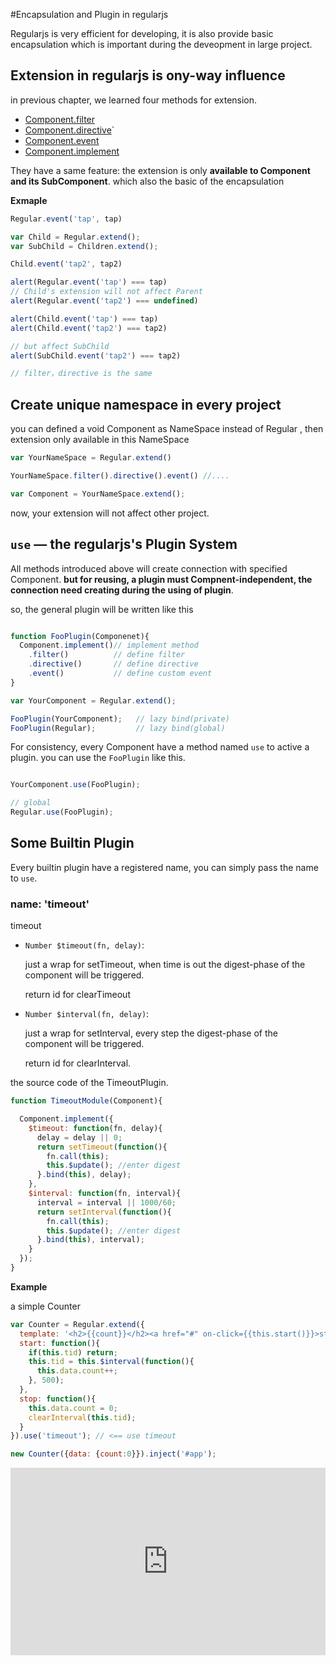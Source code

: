 #Encapsulation and Plugin in regularjs

Regularjs is very efficient for developing, it is also provide basic encapsulation which is important during the deveopment in large project.

## Extension in regularjs is ony-way influence

in previous chapter, we learned four methods for extension.

* [Component.filter](filter.md)
* [Component.directive](directive.md)`
* [Component.event](event.md)
* [Component.implement](class.md)


They have a same feature: the extension is only __available to Component and its SubComponent__. which also the basic of the encapsulation

__Exmaple__

```javascript
Regular.event('tap', tap)

var Child = Regular.extend();
var SubChild = Children.extend();

Child.event('tap2', tap2)

alert(Regular.event('tap') === tap)
// Child's extension will not affect Parent
alert(Regular.event('tap2') === undefined)

alert(Child.event('tap') === tap)
alert(Child.event('tap2') === tap2)

// but affect SubChild
alert(SubChild.event('tap2') === tap2)

// filter，directive is the same
```



## Create unique namespace in every project

you can defined a void Component as NameSpace instead of Regular , then extension only available in this NameSpace

```javascript
var YourNameSpace = Regular.extend()

YourNameSpace.filter().directive().event() //....

var Component = YourNameSpace.extend();
```

now, your extension will not affect other project.


## `use` — the regularjs's Plugin System

All methods introduced above will create connection with specified Component. __but for reusing, a plugin must Compnent-independent, the connection need creating during the using of plugin__. 


so, the general plugin will be written  like this

```javascript

function FooPlugin(Componenet){
  Component.implement()// implement method
    .filter()          // define filter
    .directive()       // define directive
    .event()           // define custom event
}

var YourComponent = Regular.extend();

FooPlugin(YourComponent);   // lazy bind(private)
FooPlugin(Regular);         // lazy bind(global)

```


For consistency, every Component have a method named `use` to active a plugin. you can use the `FooPlugin` like this.

```javascript

YourComponent.use(FooPlugin);

// global
Regular.use(FooPlugin);

```




## Some Builtin Plugin

Every builtin plugin have a registered name, you can simply pass the name to `use`.


<a name="timeout"></a>
### name: 'timeout'

timeout

- `Number $timeout(fn, delay)`: 
  
  just a wrap for setTimeout, when time is out the digest-phase of the component will be triggered. 

  return id for clearTimeout

- `Number $interval(fn, delay)`: 
  
  just a wrap for setInterval, every step the digest-phase of the component will be triggered. 

  return id for clearInterval.


the source code of the TimeoutPlugin.

```js
function TimeoutModule(Component){

  Component.implement({
    $timeout: function(fn, delay){
      delay = delay || 0;
      return setTimeout(function(){
        fn.call(this);
        this.$update(); //enter digest
      }.bind(this), delay);
    },
    $interval: function(fn, interval){
      interval = interval || 1000/60;
      return setInterval(function(){
        fn.call(this);
        this.$update(); //enter digest
      }.bind(this), interval);
    }
  });
}

```

__Example__

a simple Counter

```javascript
var Counter = Regular.extend({
  template: '<h2>{{count}}</h2><a href="#" on-click={{this.start()}}>start</a> <a href="#" on-click={{this.stop()}}>stop</a>',
  start: function(){
    if(this.tid) return;
    this.tid = this.$interval(function(){
      this.data.count++;
    }, 500);
  },
  stop: function(){
    this.data.count = 0;
    clearInterval(this.tid);
  }
}).use('timeout'); // <== use timeout

new Counter({data: {count:0}}).inject('#app');

```



<iframe width="100%" height="300" src="http://jsfiddle.net/leeluolee/4AzR6/embedded/result,js,html,resources" allowfullscreen="allowfullscreen" frameborder="0"></iframe>














